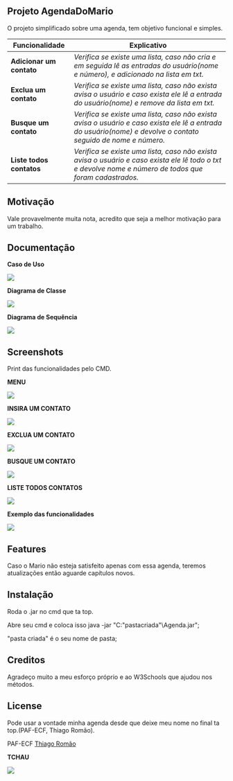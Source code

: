 ## Projeto AgendaDoMario
O projeto simplificado sobre uma agenda, tem objetivo funcional e simples.

| Funcionalidade | Explicativo| 
|--|--|
|**Adicionar um contato**|*Verifica se existe uma lista, caso não cria e em seguida lê as entradas do usuário(nome e número), e adicionado na lista em txt.*|
|**Exclua um contato**|*Verifica se existe uma lista, caso não exista avisa o usuário e caso exista ele lê a entrada do usuário(nome) e remove da lista em txt.*|
|**Busque um contato**|*Verifica se existe uma lista, caso não exista avisa o usuário e caso exista ele lê a entrada do usuário(nome) e devolve o contato seguido de nome e número.*| 
|**Liste todos contatos**|*Verifica se existe uma lista, caso não exista avisa o usuário e caso exista ele lê todo o txt e devolve nome e número de todos que foram cadastrados.*|

## Motivação
Vale provavelmente muita nota, acredito que seja a melhor motivação para um trabalho.

## Documentação

**Caso de Uso**

![](Documentação/diagramaCasodeUso.png)

**Diagrama de Classe**

![](Documentação/diagramaClasse.png)

**Diagrama de Sequência**

![](Documentação/diagramaSequência.png)

## Screenshots
Print das funcionalidades pelo CMD.

**MENU**

![](Screens/Menu.PNG)

**INSIRA UM CONTATO**

![](Screens/Insira.PNG)

**EXCLUA UM CONTATO**

![](Screens/Exclua.PNG)

**BUSQUE UM CONTATO**

![](Screens/Buscar.PNG)

**LISTE TODOS CONTATOS**

![](Screens/Listar.PNG)

**Exemplo das funcionalidades**

![](Screens/funcionalidade.gif)


## Features
Caso o Mario não esteja satisfeito apenas com essa agenda, teremos atualizações então aguarde capítulos novos.


## Instalação
Roda o .jar no cmd que ta top.

Abre seu cmd e coloca isso java -jar "C:\"pastacriada"\Agenda.jar";

"pasta criada" é o seu nome de pasta;

## Creditos
Agradeço muito a meu esforço próprio e ao W3Schools que ajudou nos métodos. 

## License
Pode usar a vontade minha agenda desde que deixe meu nome no final ta top.(PAF-ECF, Thiago Romão).

PAF-ECF [Thiago Romão]()

**TCHAU**

![](Screens/cat.gif)
